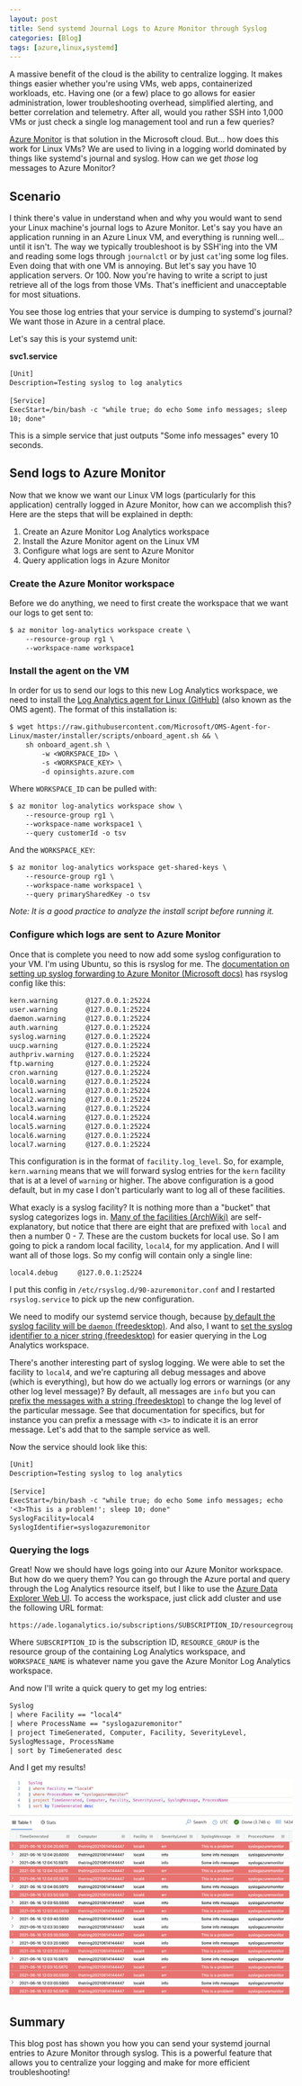 ```yaml
---
layout: post
title: Send systemd Journal Logs to Azure Monitor through Syslog
categories: [Blog]
tags: [azure,linux,systemd]
---
```


A massive benefit of the cloud is the ability to centralize logging. It makes things easier whether you're using VMs, web apps, containerized workloads, etc. Having one (or a few) place to go allows for easier administration, lower troubleshooting overhead, simplified alerting, and better correlation and telemetry. After all, would you rather SSH into 1,000 VMs or just check a single log management tool and run a few queries?

[Azure Monitor](https://docs.microsoft.com/en-us/azure/azure-monitor/overview) is that solution in the Microsoft cloud. But... how does this work for Linux VMs? We are used to living in a logging world dominated by things like systemd's journal and syslog. How can we get *those* log messages to Azure Monitor?

## Scenario

I think there's value in understand when and why you would want to send your Linux machine's journal logs to Azure Monitor. Let's say you have an application running in an Azure Linux VM, and everything is running well... until it isn't. The way we typically troubleshoot is by SSH'ing into the VM and reading some logs through `journalctl` or by just `cat`'ing some log files. Even doing that with one VM is annoying. But let's say you have 10 application servers. Or 100. Now you're having to write a script to just retrieve all of the logs from those VMs. That's inefficient and unacceptable for most situations.

You see those log entries that your service is dumping to systemd's journal? We want those in Azure in a central place.

Let's say this is your systemd unit:

**svc1.service**

```
[Unit]
Description=Testing syslog to log analytics

[Service]
ExecStart=/bin/bash -c "while true; do echo Some info messages; sleep 10; done"
```

This is a simple service that just outputs "Some info messages" every 10 seconds.

## Send logs to Azure Monitor

Now that we know we want our Linux VM logs (particularly for this application) centrally logged in Azure Monitor, how can we accomplish this? Here are the steps that will be explained in depth:

1. Create an Azure Monitor Log Analytics workspace
1. Install the Azure Monitor agent on the Linux VM
1. Configure what logs are sent to Azure Monitor
1. Query application logs in Azure Monitor

### Create the Azure Monitor workspace

Before we do anything, we need to first create the workspace that we want our logs to get sent to:

```
$ az monitor log-analytics workspace create \
    --resource-group rg1 \
    --workspace-name workspace1
```

### Install the agent on the VM

In order for us to send our logs to this new Log Analytics workspace, we need to install the [Log Analytics agent for Linux (GitHub)](https://github.com/microsoft/OMS-Agent-for-Linux) (also known as the OMS agent). The format of this installation is:

```
$ wget https://raw.githubusercontent.com/Microsoft/OMS-Agent-for-Linux/master/installer/scripts/onboard_agent.sh && \
    sh onboard_agent.sh \
        -w <WORKSPACE_ID> \
        -s <WORKSPACE_KEY> \
        -d opinsights.azure.com
```

Where `WORKSPACE_ID` can be pulled with:

```
$ az monitor log-analytics workspace show \
    --resource-group rg1 \
    --workspace-name workspace1 \
    --query customerId -o tsv
```

And the `WORKSPACE_KEY`:

```
$ az monitor log-analytics workspace get-shared-keys \
    --resource-group rg1 \
    --workspace-name workspace1 \
    --query primarySharedKey -o tsv
```

*Note: It is a good practice to analyze the install script before running it.*

### Configure which logs are sent to Azure Monitor

Once that is complete you need to now add some syslog configuration to your VM. I'm using Ubuntu, so this is rsyslog for me. The [documentation on setting up syslog forwarding to Azure Monitor (Microsoft docs)](https://docs.microsoft.com/en-us/azure/azure-monitor/agents/data-sources-syslog#rsyslog) has rsyslog config like this:

```
kern.warning       @127.0.0.1:25224
user.warning       @127.0.0.1:25224
daemon.warning     @127.0.0.1:25224
auth.warning       @127.0.0.1:25224
syslog.warning     @127.0.0.1:25224
uucp.warning       @127.0.0.1:25224
authpriv.warning   @127.0.0.1:25224
ftp.warning        @127.0.0.1:25224
cron.warning       @127.0.0.1:25224
local0.warning     @127.0.0.1:25224
local1.warning     @127.0.0.1:25224
local2.warning     @127.0.0.1:25224
local3.warning     @127.0.0.1:25224
local4.warning     @127.0.0.1:25224
local5.warning     @127.0.0.1:25224
local6.warning     @127.0.0.1:25224
local7.warning     @127.0.0.1:25224
```

This configuration is in the format of `facility.log_level`. So, for example, `kern.warning` means that we will forward syslog entries for the `kern` facility that is at a level of `warning` or higher. The above configuration is a good default, but in my case I don't particularly want to log all of these facilities.

What exacly is a syslog facility? It is nothing more than a "bucket" that syslog categorizes logs in. [Many of the facilities (ArchWiki)](https://wiki.archlinux.org/title/rsyslog#Facility_levels) are self-explanatory, but notice that there are eight that are prefixed with `local` and then a number 0 - 7. These are the custom buckets for local use. So I am going to pick a random local facility, `local4`, for my application. And I will want all of those logs. So my config will contain only a single line:

```
local4.debug     @127.0.0.1:25224
```

I put this config in `/etc/rsyslog.d/90-azuremonitor.conf` and I restarted `rsyslog.service` to pick up the new configuration.

We need to modify our systemd service though, because [by default the syslog facility will be `daemon` (freedesktop)](https://www.freedesktop.org/software/systemd/man/systemd.exec.html#SyslogFacility=). And also, I want to [set the syslog identifier to a nicer string (freedesktop)](https://www.freedesktop.org/software/systemd/man/systemd.exec.html#SyslogIdentifier=) for easier querying in the Log Analytics workspace.

There's another interesting part of syslog logging. We were able to set the facility to `local4`, and we're capturing all debug messages and above (which is everything), but how do we actually log errors or warnings (or any other log level message)? By default, all messages are `info` but you can [prefix the messages with a string (freedesktop)](https://www.freedesktop.org/software/systemd/man/sd-daemon.html#) to change the log level of the particular message. See that documentation for specifics, but for instance you can prefix a message with `<3>` to indicate it is an error message. Let's add that to the sample service as well.

Now the service should look like this:

```
[Unit]
Description=Testing syslog to log analytics

[Service]
ExecStart=/bin/bash -c "while true; do echo Some info messages; echo '<3>This is a problem!'; sleep 10; done"
SyslogFacility=local4
SyslogIdentifier=syslogazuremonitor
```

### Querying the logs

Great! Now we should have logs going into our Azure Monitor workspace. But how do we query them? You can go through the Azure portal and query through the Log Analytics resource itself, but I like to use the [Azure Data Explorer Web UI](https://dataexplorer.azure.com/). To access the workspace, just click add cluster and use the following URL format:

```
https://ade.loganalytics.io/subscriptions/SUBSCRIPTION_ID/resourcegroups/RESOURCE_GROUP/providers/microsoft.operationalinsights/workspaces/WORKSPACE_NAME
```

Where `SUBSCRIPTION_ID` is the subscription ID, `RESOURCE_GROUP` is the resource group of the containing Log Analytics workspace, and `WORKSPACE_NAME` is whatever name you gave the Azure Monitor Log Analytics workspace.

And now I'll write a quick query to get my log entries:

```
Syslog
| where Facility == "local4"
| where ProcessName == "syslogazuremonitor"
| project TimeGenerated, Computer, Facility, SeverityLevel, SyslogMessage, ProcessName
| sort by TimeGenerated desc
```

And I get my results!

![Syslog query output](../images/syslog-azure-monitor1.png)

## Summary

This blog post has shown you how you can send your systemd journal entries to Azure Monitor through syslog. This is a powerful feature that allows you to centralize your logging and make for more efficient troubleshooting!
